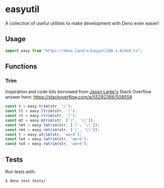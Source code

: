 # easyutil

A collection of useful utilities to make development with Deno even easier!

## Usage

```js
import easy from "https://deno.land/x/easyutil@0.1.0/mod.ts";
```

## Functions

### Trim

Inspiration and code bits borrowed from [Jason Larke's](https://stackoverflow.com/users/1280370/jason-larke) Stack Overflow answer here:
https://stackoverflow.com/a/55292366/508558

```js
const t = easy.trim(str, '/');
const lt = easy.ltrim(str, '/');
const rt = easy.rtrim(str, '/');
const mt = easy.mtrim(str, ['/', '\\']);
const lmt = easy.lmtrim(str, ['/', '\\']);
const rmt = easy.rmtrim(str, ['/', '\\']);
const t = easy.wtrim(str, 'word');
const lwt = easy.lwtrim(str, 'word');
const rwt = easy.rwtrim(str, 'word');
```

## Tests

Run tests with:
```
$ deno test tests/
```
